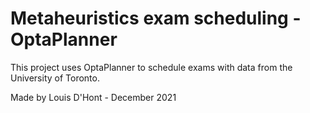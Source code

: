 # Metaheuristics exam scheduling - OptaPlanner

This project uses OptaPlanner to schedule exams with data from the University of Toronto.

Made by Louis D'Hont - December 2021

